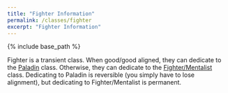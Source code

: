 ```yaml
---
title: "Fighter Information"
permalink: /classes/fighter
excerpt: "Fighter Information"
---
```


{% include base_path %}

Fighter is a transient class. When good/good aligned, they can dedicate to the [Paladin](/classes/paladin) class. Otherwise, they can dedicate to the [Fighter/Mentalist](/classes/fighter-mentalist) class. Dedicating to Paladin is reversible (you simply have to lose alignment), but dedicating to Fighter/Mentalist is permanent.
